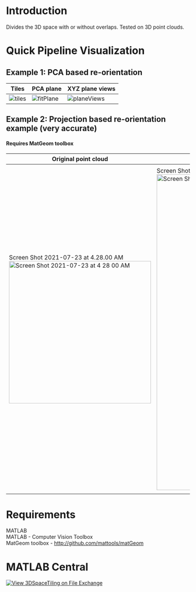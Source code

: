 # Introduction
Divides the 3D space with or without overlaps. Tested on 3D point clouds.

# Quick Pipeline Visualization
## Example 1: PCA based re-orientation
| Tiles  | PCA plane | XYZ plane views |
| ------------- | ------------- | ------------- |
| ![tiles](https://user-images.githubusercontent.com/28588878/126412827-74ba8010-4206-4511-b967-8334eade1bff.png)  | ![fitPlane](https://user-images.githubusercontent.com/28588878/126412858-4d5d8a06-2882-4f38-bf2a-befea5c2a28c.png)  | ![planeViews](https://user-images.githubusercontent.com/28588878/126412838-2ab6aa8a-1744-493a-8032-33e0b4a2253f.png) |

## Example 2: Projection based re-orientation example (very accurate)
#### Requires MatGeom toolbox
| Original point cloud  | Original point cloud XYZ planes | Re-oriented XYZ plane views |
| ------------- | ------------- | ------------- |
| Screen Shot 2021-07-23 at 4.28.00 AM<img width="389" alt="Screen Shot 2021-07-23 at 4 28 00 AM" src="https://user-images.githubusercontent.com/28588878/126775952-8c28e260-dbd1-4d4f-abcd-2c6841267cc1.png"> | Screen Shot 2021-07-23 at 4.39.07 AM<img width="863" alt="Screen Shot 2021-07-23 at 4 39 07 AM" src="https://user-images.githubusercontent.com/28588878/126776720-28232c94-2537-4f3e-9e9e-425d39643b4a.png"> | Screen Shot 2021-07-23 at 4.39.23 AM<img width="874" alt="Screen Shot 2021-07-23 at 4 39 23 AM" src="https://user-images.githubusercontent.com/28588878/126776740-376f342a-43cf-47d9-9d8e-a9fd595b07ae.png"> |

# Requirements
MATLAB <br />
MATLAB - Computer Vision Toolbox <br />
MatGeom toolbox - http://github.com/mattools/matGeom

# MATLAB Central
[![View 3DSpaceTiling on File Exchange](https://www.mathworks.com/matlabcentral/images/matlab-file-exchange.svg)](https://www.mathworks.com/matlabcentral/fileexchange/96128-3dspacetiling)
